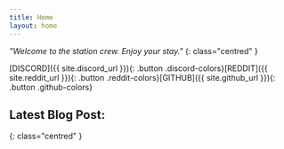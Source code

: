 ```yaml
---
title: Home
layout: home
---
```


*"Welcome to the station crew. Enjoy your stay."*
{: class="centred" }

<div class="horizontal-buttons" markdown='1'>
[DISCORD]({{ site.discord_url }}){: .button .discord-colors}[REDDIT]({{ site.reddit_url }}){: .button .reddit-colors}[GITHUB]({{ site.github_url }}){: .button .github-colors}
</div>

## Latest Blog Post:
{: class="centred" }
